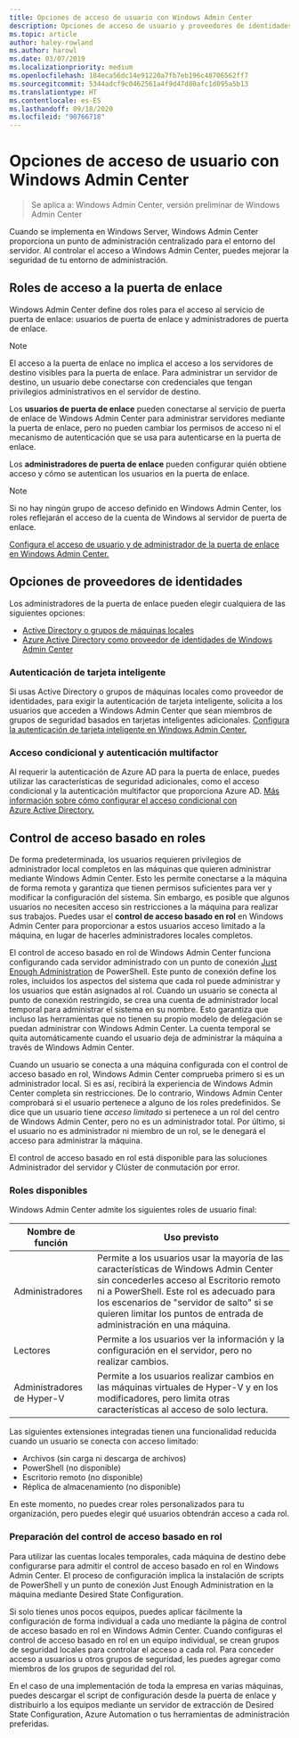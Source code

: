 ```yaml
---
title: Opciones de acceso de usuario con Windows Admin Center
description: Opciones de acceso de usuario y proveedores de identidades con Windows Admin Center (Project Honolulu)
ms.topic: article
author: haley-rowland
ms.author: harowl
ms.date: 03/07/2019
ms.localizationpriority: medium
ms.openlocfilehash: 184eca56dc14e91220a7fb7eb196c48706562ff7
ms.sourcegitcommit: 5344adcf9c0462561a4f9d47d80afc1d095a5b13
ms.translationtype: HT
ms.contentlocale: es-ES
ms.lasthandoff: 09/18/2020
ms.locfileid: "90766718"
---
```

# <a name="user-access-options-with-windows-admin-center"></a>Opciones de acceso de usuario con Windows Admin Center

>Se aplica a: Windows Admin Center, versión preliminar de Windows Admin Center

Cuando se implementa en Windows Server, Windows Admin Center proporciona un punto de administración centralizado para el entorno del servidor. Al controlar el acceso a Windows Admin Center, puedes mejorar la seguridad de tu entorno de administración.

## <a name="gateway-access-roles"></a>Roles de acceso a la puerta de enlace

Windows Admin Center define dos roles para el acceso al servicio de puerta de enlace: usuarios de puerta de enlace y administradores de puerta de enlace.

> [!NOTE]
> El acceso a la puerta de enlace no implica el acceso a los servidores de destino visibles para la puerta de enlace. Para administrar un servidor de destino, un usuario debe conectarse con credenciales que tengan privilegios administrativos en el servidor de destino.

Los **usuarios de puerta de enlace** pueden conectarse al servicio de puerta de enlace de Windows Admin Center para administrar servidores mediante la puerta de enlace, pero no pueden cambiar los permisos de acceso ni el mecanismo de autenticación que se usa para autenticarse en la puerta de enlace.

Los **administradores de puerta de enlace** pueden configurar quién obtiene acceso y cómo se autentican los usuarios en la puerta de enlace.

>[!NOTE]
> Si no hay ningún grupo de acceso definido en Windows Admin Center, los roles reflejarán el acceso de la cuenta de Windows al servidor de puerta de enlace.

[Configura el acceso de usuario y de administrador de la puerta de enlace en Windows Admin Center.](../configure/user-access-control.md)

## <a name="identity-provider-options"></a>Opciones de proveedores de identidades

Los administradores de la puerta de enlace pueden elegir cualquiera de las siguientes opciones:

 - [Active Directory o grupos de máquinas locales](../configure/user-access-control.md#active-directory-or-local-machine-groups)
 - [Azure Active Directory como proveedor de identidades de Windows Admin Center](../configure/user-access-control.md#azure-active-directory)


### <a name="smartcard-authentication"></a>Autenticación de tarjeta inteligente

Si usas Active Directory o grupos de máquinas locales como proveedor de identidades, para exigir la autenticación de tarjeta inteligente, solicita a los usuarios que acceden a Windows Admin Center que sean miembros de grupos de seguridad basados en tarjetas inteligentes adicionales. [Configura la autenticación de tarjeta inteligente en Windows Admin Center.](../configure/user-access-control.md#active-directory-or-local-machine-groups)

### <a name="conditional-access-and-multi-factor-authentication"></a>Acceso condicional y autenticación multifactor

Al requerir la autenticación de Azure AD para la puerta de enlace, puedes utilizar las características de seguridad adicionales, como el acceso condicional y la autenticación multifactor que proporciona Azure AD. [Más información sobre cómo configurar el acceso condicional con Azure Active Directory.](/azure/active-directory/active-directory-conditional-access-azure-portal-get-started)

## <a name="role-based-access-control"></a>Control de acceso basado en roles

De forma predeterminada, los usuarios requieren privilegios de administrador local completos en las máquinas que quieren administrar mediante Windows Admin Center.
Esto les permite conectarse a la máquina de forma remota y garantiza que tienen permisos suficientes para ver y modificar la configuración del sistema.
Sin embargo, es posible que algunos usuarios no necesiten acceso sin restricciones a la máquina para realizar sus trabajos.
Puedes usar el **control de acceso basado en rol** en Windows Admin Center para proporcionar a estos usuarios acceso limitado a la máquina, en lugar de hacerles administradores locales completos.

El control de acceso basado en rol de Windows Admin Center funciona configurando cada servidor administrado con un punto de conexión [Just Enough Administration](/powershell/scripting/learn/remoting/jea/overview) de PowerShell.
Este punto de conexión define los roles, incluidos los aspectos del sistema que cada rol puede administrar y los usuarios que están asignados al rol.
Cuando un usuario se conecta al punto de conexión restringido, se crea una cuenta de administrador local temporal para administrar el sistema en su nombre.
Esto garantiza que incluso las herramientas que no tienen su propio modelo de delegación se puedan administrar con Windows Admin Center.
La cuenta temporal se quita automáticamente cuando el usuario deja de administrar la máquina a través de Windows Admin Center.

Cuando un usuario se conecta a una máquina configurada con el control de acceso basado en rol, Windows Admin Center comprueba primero si es un administrador local.
Si es así, recibirá la experiencia de Windows Admin Center completa sin restricciones.
De lo contrario, Windows Admin Center comprobará si el usuario pertenece a alguno de los roles predefinidos.
Se dice que un usuario tiene *acceso limitado* si pertenece a un rol del centro de Windows Admin Center, pero no es un administrador total.
Por último, si el usuario no es administrador ni miembro de un rol, se le denegará el acceso para administrar la máquina.

El control de acceso basado en rol está disponible para las soluciones Administrador del servidor y Clúster de conmutación por error.

### <a name="available-roles"></a>Roles disponibles

Windows Admin Center admite los siguientes roles de usuario final:

Nombre de función | Uso previsto
----------|-------------
Administradores | Permite a los usuarios usar la mayoría de las características de Windows Admin Center sin concederles acceso al Escritorio remoto ni a PowerShell. Este rol es adecuado para los escenarios de "servidor de salto" si se quieren limitar los puntos de entrada de administración en una máquina.
Lectores | Permite a los usuarios ver la información y la configuración en el servidor, pero no realizar cambios.
Administradores de Hyper-V | Permite a los usuarios realizar cambios en las máquinas virtuales de Hyper-V y en los modificadores, pero limita otras características al acceso de solo lectura.

Las siguientes extensiones integradas tienen una funcionalidad reducida cuando un usuario se conecta con acceso limitado:

- Archivos (sin carga ni descarga de archivos)
- PowerShell (no disponible)
- Escritorio remoto (no disponible)
- Réplica de almacenamiento (no disponible)

En este momento, no puedes crear roles personalizados para tu organización, pero puedes elegir qué usuarios obtendrán acceso a cada rol.

### <a name="preparing-for-role-based-access-control"></a>Preparación del control de acceso basado en rol

Para utilizar las cuentas locales temporales, cada máquina de destino debe configurarse para admitir el control de acceso basado en rol en Windows Admin Center.
El proceso de configuración implica la instalación de scripts de PowerShell y un punto de conexión Just Enough Administration en la máquina mediante Desired State Configuration.

Si solo tienes unos pocos equipos, puedes aplicar fácilmente la configuración de forma individual a cada uno mediante la página de control de acceso basado en rol en Windows Admin Center.
Cuando configuras el control de acceso basado en rol en un equipo individual, se crean grupos de seguridad locales para controlar el acceso a cada rol.
Para conceder acceso a usuarios u otros grupos de seguridad, les puedes agregar como miembros de los grupos de seguridad del rol.

En el caso de una implementación de toda la empresa en varias máquinas, puedes descargar el script de configuración desde la puerta de enlace y distribuirlo a los equipos mediante un servidor de extracción de Desired State Configuration, Azure Automation o tus herramientas de administración preferidas.